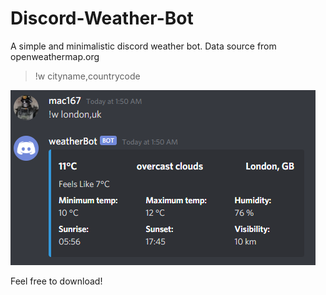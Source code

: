# Discord-Weather-Bot
A simple and minimalistic discord weather bot. Data source from openweathermap.org
> !w cityname,countrycode


![screenshot](./image.png)

Feel free to download!
